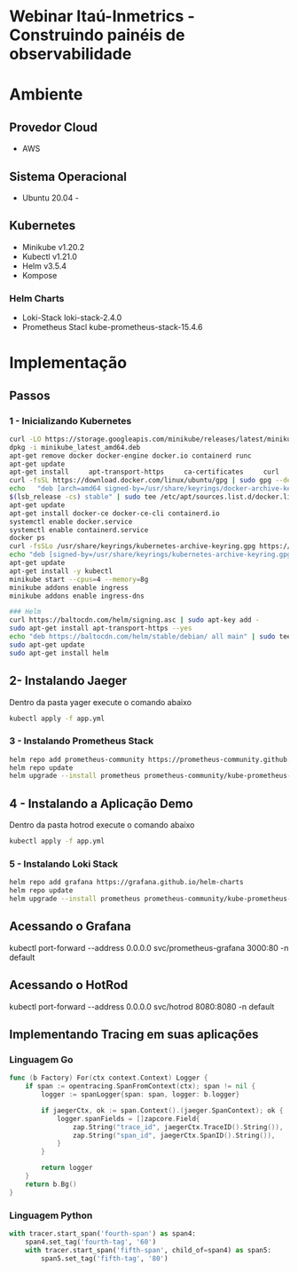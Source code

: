 # Webinar Itaú-Inmetrics - Construindo painéis de observabilidade

# Ambiente
## Provedor Cloud
- AWS

## Sistema Operacional
- Ubuntu 20.04 - 

## Kubernetes
- Minikube v1.20.2
- Kubectl v1.21.0
- Helm v3.5.4
- Kompose

### Helm Charts
- Loki-Stack loki-stack-2.4.0
- Prometheus Stacl kube-prometheus-stack-15.4.6

# Implementação

## Passos

### 1 - Inicializando Kubernetes

```bash
curl -LO https://storage.googleapis.com/minikube/releases/latest/minikube_latest_amd64.deb
dpkg -i minikube_latest_amd64.deb
apt-get remove docker docker-engine docker.io containerd runc
apt-get update
apt-get install     apt-transport-https     ca-certificates     curl     gnupg     lsb-release
curl -fsSL https://download.docker.com/linux/ubuntu/gpg | sudo gpg --dearmor -o /usr/share/keyrings/docker-archive-keyring.gpg
echo   "deb [arch=amd64 signed-by=/usr/share/keyrings/docker-archive-keyring.gpg] https://download.docker.com/linux/ubuntu \
$(lsb_release -cs) stable" | sudo tee /etc/apt/sources.list.d/docker.list > /dev/null
apt-get update
apt-get install docker-ce docker-ce-cli containerd.io
systemctl enable docker.service
systemctl enable containerd.service
docker ps
curl -fsSLo /usr/share/keyrings/kubernetes-archive-keyring.gpg https://packages.cloud.google.com/apt/doc/apt-key.gpg
echo "deb [signed-by=/usr/share/keyrings/kubernetes-archive-keyring.gpg] https://apt.kubernetes.io/ kubernetes-xenial main" | sudo tee /etc/apt/sources.list.d/kubernetes.list
apt-get update
apt-get install -y kubectl
minikube start --cpus=4 --memory=8g
minikube addons enable ingress
minikube addons enable ingress-dns

### Helm
curl https://baltocdn.com/helm/signing.asc | sudo apt-key add -
sudo apt-get install apt-transport-https --yes
echo "deb https://baltocdn.com/helm/stable/debian/ all main" | sudo tee /etc/apt/sources.list.d/helm-stable-debian.list
sudo apt-get update
sudo apt-get install helm
```

## 2- Instalando Jaeger

Dentro da pasta yager execute o comando abaixo
```bash
kubectl apply -f app.yml
```

### 3 - Instalando Prometheus Stack
```bash
helm repo add prometheus-community https://prometheus-community.github.io/helm-charts
helm repo update
helm upgrade --install prometheus prometheus-community/kube-prometheus-stack --values=prom-oper-values.yaml
```

## 4 - Instalando a Aplicação Demo
Dentro da pasta hotrod execute o comando abaixo
```bash
kubectl apply -f app.yml
```

### 5 - Instalando Loki Stack
```bash
helm repo add grafana https://grafana.github.io/helm-charts
helm repo update
helm upgrade --install prometheus prometheus-community/kube-prometheus-stack --values=prom-oper-values.yaml
```


## Acessando o Grafana

kubectl port-forward --address 0.0.0.0 svc/prometheus-grafana 3000:80 -n default

## Acessando o HotRod

kubectl port-forward --address 0.0.0.0 svc/hotrod 8080:8080 -n default


## Implementando Tracing em suas aplicações

### Linguagem Go
```go
func (b Factory) For(ctx context.Context) Logger {
	if span := opentracing.SpanFromContext(ctx); span != nil {
		logger := spanLogger{span: span, logger: b.logger}

		if jaegerCtx, ok := span.Context().(jaeger.SpanContext); ok {
			logger.spanFields = []zapcore.Field{
				zap.String("trace_id", jaegerCtx.TraceID().String()),
				zap.String("span_id", jaegerCtx.SpanID().String()),
			}
		}

		return logger
	}
	return b.Bg()
}
```

### Linguagem Python
```python
with tracer.start_span('fourth-span') as span4:
    span4.set_tag('fourth-tag', '60')
    with tracer.start_span('fifth-span', child_of=span4) as span5:
        span5.set_tag('fifth-tag', '80')
```